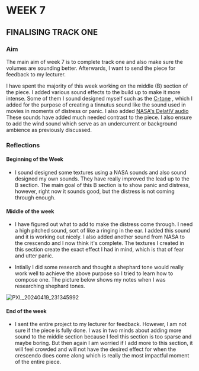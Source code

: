 # WEEK 7

## FINALISING TRACK ONE

### Aim

The main aim of week 7 is to complete track one and also make sure the volumes are sounding better. Afterwards, I want to send the piece for feedback to my lecturer. 


I have spent the majority of this week working on the middle (B) section of the piece. I added various sound effects to the build up to make it more intense. Some of them I sound designed myself such as the [C-tone](https://soundcloud.com/2504822k/c-tone?si=29480f3de1e04a92ada51a24196cb3c9&utm_source=clipboard&utm_medium=text&utm_campaign=social_sharing) , which I added for the purpose of creating a tinnutus sound like the sound used in movies in moments of distress or panic. I also added [NASA's DelatIV audio](https://soundcloud.com/2504822k/deltaivaudio?si=29480f3de1e04a92ada51a24196cb3c9&utm_source=clipboard&utm_medium=text&utm_campaign=social_sharing) 
 These sounds have added much needed contrast to the piece. I also ensure to add the wind sound which serve as an undercurrent or background ambience as previously discussed. 

### Reflections

#### Beginning of the Week
- I sound designed some textures using a NASA sounds and also sound designed my own sounds. They have really improved the lead up to the B section. The main goal of this B section is to show panic and distress, however, right now it sounds good, but the distress is not coming through enough. 

#### Middle of the week
- I have figured out what to add to make the distress come through. I need a high pitched sound, sort of like a ringing in the ear. I added this sound and it is working out nicely. I also added another sound from NASA to the crescendo and I now think it's complete. The textures I created in this section create the exact effect I had in mind, which is that of fear and utter panic.
  
- Intially I did some research and thought a shephard tone would really work well to achieve the above purpose so I tried to learn how to compose one. The picture below shows my notes when I was researching shephard tones.

 ![PXL_20240419_231345992](https://github.com/2504822K/mysonicartsdocumentation.io/assets/145678268/7cc602e2-8585-4163-b1fa-ab81d2f018a9)

#### End of the week 
- I sent the entire project to my lecturer for feedback. However, I am not sure if the piece is fully done. I was in two minds about adding more sound to the middle section because I feel this section is too sparse and maybe boring. But then again I am worried if I add more to this section, it will feel crowded and will not have the desired effect for when the crescendo does come along which is really the most impactful moment of the entire piece. 

